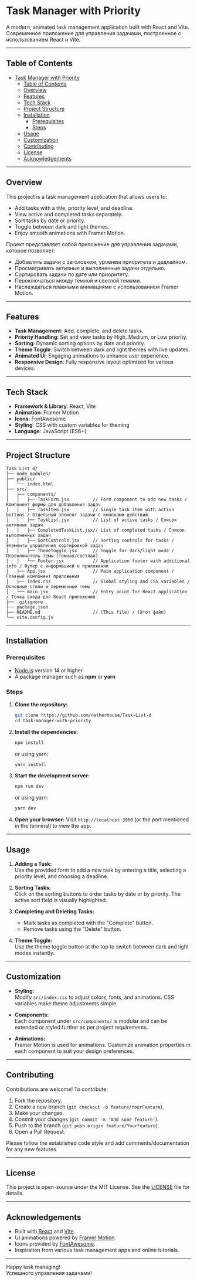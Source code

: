 # Task Manager with Priority

A modern, animated task management application built with React and Vite.  
Современное приложение для управления задачами, построенное с использованием React и Vite.

---

## Table of Contents

- [Task Manager with Priority](#task-manager-with-priority)
  - [Table of Contents](#table-of-contents)
  - [Overview](#overview)
  - [Features](#features)
  - [Tech Stack](#tech-stack)
  - [Project Structure](#project-structure)
  - [Installation](#installation)
    - [Prerequisites](#prerequisites)
    - [Steps](#steps)
  - [Usage](#usage)
  - [Customization](#customization)
  - [Contributing](#contributing)
  - [License](#license)
  - [Acknowledgements](#acknowledgements)

---

## Overview

This project is a task management application that allows users to:

- Add tasks with a title, priority level, and deadline.
- View active and completed tasks separately.
- Sort tasks by date or priority.
- Toggle between dark and light themes.
- Enjoy smooth animations with Framer Motion.

Проект представляет собой приложение для управления задачами, которое позволяет:

- Добавлять задачи с заголовком, уровнем приоритета и дедлайном.
- Просматривать активные и выполненные задачи отдельно.
- Сортировать задачи по дате или приоритету.
- Переключаться между темной и светлой темами.
- Наслаждаться плавными анимациями с использованием Framer Motion.

---

## Features

- **Task Management**: Add, complete, and delete tasks.
- **Priority Handling**: Set and view tasks by High, Medium, or Low priority.
- **Sorting**: Dynamic sorting options by date and priority.
- **Theme Toggle**: Switch between dark and light themes with live updates.
- **Animated UI**: Engaging animations to enhance user experience.
- **Responsive Design**: Fully responsive layout optimized for various devices.

---

## Tech Stack

- **Framework & Library**: React, Vite
- **Animation**: Framer Motion
- **Icons**: FontAwesome
- **Styling**: CSS with custom variables for theming
- **Language**: JavaScript (ES6+)

---

## Project Structure

```
Task List d/
├── node_modules/
├── public/
│   └── index.html
├── src/
│   ├── components/
│   │   ├── TaskForm.jsx         // Form component to add new tasks / Компонент формы для добавления задач
│   │   ├── TaskItem.jsx         // Single task item with action buttons / Отдельный элемент задачи с кнопками действий
│   │   ├── TaskList.jsx         // List of active tasks / Список активных задач
│   │   ├── CompletedTaskList.jsx// List of completed tasks / Список выполненных задач
│   │   ├── SortControls.jsx     // Sorting controls for tasks / Элементы управления сортировкой задач
│   │   ├── ThemeToggle.jsx      // Toggle for dark/light mode / Переключатель темы (темная/светлая)
│   │   └── Footer.jsx           // Application footer with additional info / Футер с информацией о приложении
│   ├── App.jsx                  // Main application component / Главный компонент приложения
│   ├── index.css                // Global styling and CSS variables / Основные стили и переменные темы
│   └── main.jsx                 // Entry point for React application / Точка входа для React приложения
├── .gitignore
├── package.json
├── README.md                    // (This file) / (Этот файл)
└── vite.config.js
```

---

## Installation

### Prerequisites

- [Node.js](https://nodejs.org/) version 14 or higher
- A package manager such as **npm** or **yarn**

### Steps

1. **Clone the repository:**

   ```bash
   git clone https://github.com/netherhouse/Task-List-d
   cd task-manager-with-priority
   ```

2. **Install the dependencies:**

   ```bash
   npm install
   ```

   or using yarn:

   ```bash
   yarn install
   ```

3. **Start the development server:**

   ```bash
   npm run dev
   ```

   or using yarn:

   ```bash
   yarn dev
   ```

4. **Open your browser:**
   Visit `http://localhost:3000` (or the port mentioned in the terminal) to view the app.

---

## Usage

1. **Adding a Task:**  
   Use the provided form to add a new task by entering a title, selecting a priority level, and choosing a deadline.

2. **Sorting Tasks:**  
   Click on the sorting buttons to order tasks by date or by priority. The active sort field is visually highlighted.

3. **Completing and Deleting Tasks:**

   - Mark tasks as completed with the "Complete" button.
   - Remove tasks using the "Delete" button.

4. **Theme Toggle:**  
   Use the theme toggle button at the top to switch between dark and light modes instantly.

---

## Customization

- **Styling:**  
  Modify `src/index.css` to adjust colors, fonts, and animations. CSS variables make theme adjustments simple.

- **Components:**  
  Each component under `src/components/` is modular and can be extended or styled further as per project requirements.

- **Animations:**  
  Framer Motion is used for animations. Customize animation properties in each component to suit your design preferences.

---

## Contributing

Contributions are welcome! To contribute:

1. Fork the repository.
2. Create a new branch (`git checkout -b feature/YourFeature`).
3. Make your changes.
4. Commit your changes (`git commit -m 'Add some feature'`).
5. Push to the branch (`git push origin feature/YourFeature`).
6. Open a Pull Request.

Please follow the established code style and add comments/documentation for any new features.

---

## License

This project is open-source under the MIT License. See the [LICENSE](LICENSE) file for details.

---

## Acknowledgements

- Built with [React](https://reactjs.org/) and [Vite](https://vitejs.dev/).
- UI animations powered by [Framer Motion](https://www.framer.com/motion/).
- Icons provided by [FontAwesome](https://fontawesome.com/).
- Inspiration from various task management apps and online tutorials.

---

Happy task managing!  
Успешного управления задачами!
